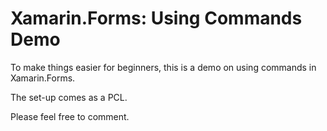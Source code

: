 # Xamarin.Forms: Using Commands Demo

To make things easier for beginners, this is a demo on using commands in Xamarin.Forms.

The set-up comes as a PCL.

Please feel free to comment.
